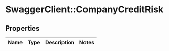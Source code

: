 # SwaggerClient::CompanyCreditRisk

## Properties
Name | Type | Description | Notes
------------ | ------------- | ------------- | -------------


